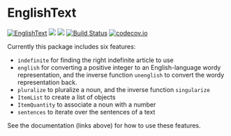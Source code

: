 # EnglishText

[![EnglishText](https://img.shields.io/github/v/release/TotalVerb/EnglishText.jl?include_prereleases)](https://github.com/TotalVerb/EnglishText.jl)
[![](https://img.shields.io/badge/docs-stable-blue.svg)](https://totalverb.github.io/EnglishText.jl/stable)
[![](https://img.shields.io/badge/docs-latest-blue.svg)](https://totalverb.github.io/EnglishText.jl/latest)
[![Build Status](https://travis-ci.org/TotalVerb/EnglishText.jl.svg?branch=master)](https://travis-ci.org/TotalVerb/EnglishText.jl)
[![codecov.io](http://codecov.io/github/TotalVerb/EnglishText.jl/coverage.svg?branch=master)](http://codecov.io/github/TotalVerb/EnglishText.jl?branch=master)

Currently this package includes six features:

 - `indefinite` for finding the right indefinite article to use
 - `english` for converting a positive integer to an English-language wordy
   representation, and the inverse function `unenglish` to convert the wordy
   representation back.
 - `pluralize` to pluralize a noun, and the inverse function `singularize`
 - `ItemList` to create a list of objects
 - `ItemQuantity` to associate a noun with a number
 - `sentences` to iterate over the sentences of a text

See the documentation (links above) for how to use these features.
